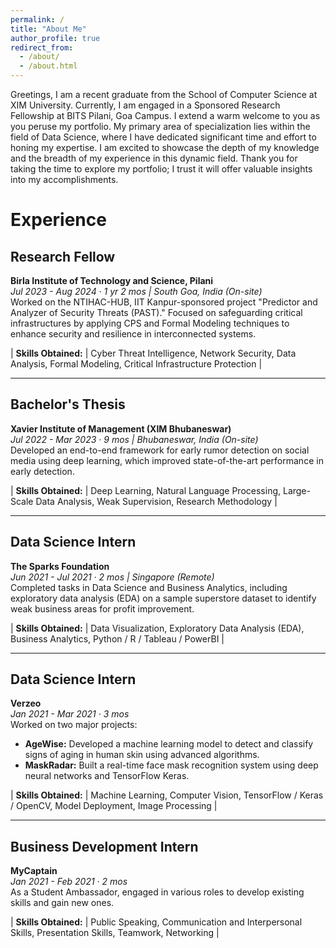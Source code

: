 ```yaml
---
permalink: /
title: "About Me"
author_profile: true
redirect_from: 
  - /about/
  - /about.html
---
```


Greetings, I am a recent graduate from the School of Computer Science at XIM University. Currently, I am engaged in a Sponsored Research Fellowship at BITS Pilani, Goa Campus. I extend a warm welcome to you as you peruse my portfolio. My primary area of specialization lies within the field of Data Science, where I have dedicated significant time and effort to honing my expertise. I am excited to showcase the depth of my knowledge and the breadth of my experience in this dynamic field. Thank you for taking the time to explore my portfolio; I trust it will offer valuable insights into my accomplishments.

**Experience**
======

## Research Fellow

**Birla Institute of Technology and Science, Pilani**  
*Jul 2023 - Aug 2024 · 1 yr 2 mos | South Goa, India (On-site)*  
Worked on the NTIHAC-HUB, IIT Kanpur-sponsored project "Predictor and Analyzer of Security Threats (PAST)." Focused on safeguarding critical infrastructures by applying CPS and Formal Modeling techniques to enhance security and resilience in interconnected systems.

| **Skills Obtained:** | Cyber Threat Intelligence, Network Security, Data Analysis, Formal Modeling, Critical Infrastructure Protection |

---

## Bachelor's Thesis

**Xavier Institute of Management (XIM Bhubaneswar)**  
*Jul 2022 - Mar 2023 · 9 mos | Bhubaneswar, India (On-site)*  
Developed an end-to-end framework for early rumor detection on social media using deep learning, which improved state-of-the-art performance in early detection.

| **Skills Obtained:** | Deep Learning, Natural Language Processing, Large-Scale Data Analysis, Weak Supervision, Research Methodology |

---

## Data Science Intern

**The Sparks Foundation**  
*Jun 2021 - Jul 2021 · 2 mos | Singapore (Remote)*  
Completed tasks in Data Science and Business Analytics, including exploratory data analysis (EDA) on a sample superstore dataset to identify weak business areas for profit improvement.

| **Skills Obtained:** | Data Visualization, Exploratory Data Analysis (EDA), Business Analytics, Python / R / Tableau / PowerBI |

---

## Data Science Intern

**Verzeo**  
*Jan 2021 - Mar 2021 · 3 mos*  
Worked on two major projects:  

- **AgeWise:** Developed a machine learning model to detect and classify signs of aging in human skin using advanced algorithms.
- **MaskRadar:** Built a real-time face mask recognition system using deep neural networks and TensorFlow Keras.

| **Skills Obtained:** | Machine Learning, Computer Vision, TensorFlow / Keras / OpenCV, Model Deployment, Image Processing |

---

## Business Development Intern

**MyCaptain**  
*Jan 2021 - Feb 2021 · 2 mos*  
As a Student Ambassador, engaged in various roles to develop existing skills and gain new ones.

| **Skills Obtained:** | Public Speaking, Communication and Interpersonal Skills, Presentation Skills, Teamwork, Networking |
